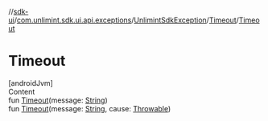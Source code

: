 //[sdk-ui](../../../../index.md)/[com.unlimint.sdk.ui.api.exceptions](../../index.md)/[UnlimintSdkException](../index.md)/[Timeout](index.md)/[Timeout](-timeout.md)



# Timeout  
[androidJvm]  
Content  
fun [Timeout](-timeout.md)(message: [String](https://kotlinlang.org/api/latest/jvm/stdlib/kotlin/-string/index.html))  
fun [Timeout](-timeout.md)(message: [String](https://kotlinlang.org/api/latest/jvm/stdlib/kotlin/-string/index.html), cause: [Throwable](https://kotlinlang.org/api/latest/jvm/stdlib/kotlin/-throwable/index.html))  



